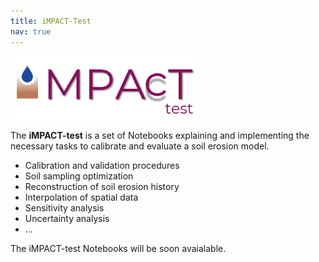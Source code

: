 ```yaml
---
title: iMPACT-Test
nav: true
---
```


<img src="images/iMPACT-Test_logo.png" alt="iMPACT-Test logo" style="width:60%;" >

The **iMPACT-test** is a set of Notebooks explaining and implementing the necessary tasks to calibrate and evaluate a soil erosion model.

- Calibration and validation procedures
- Soil sampling optimization
- Reconstruction of soil erosion history
- Interpolation of spatial data
- Sensitivity analysis
- Uncertainty analysis
- ...

The iMPACT-test Notebooks will be soon avaialable.
